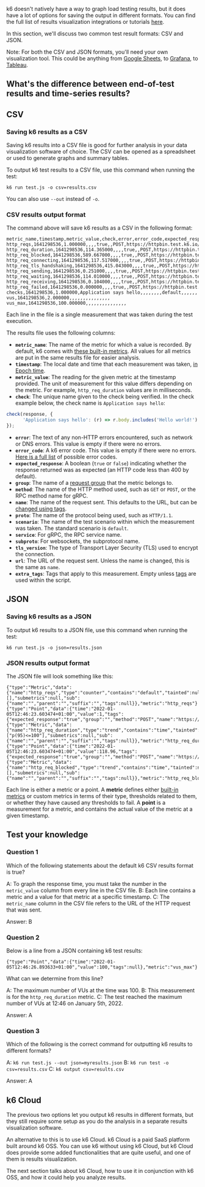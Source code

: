 k6 doesn't natively have a way to graph load testing results, but it does have a lot of options for saving the output in different formats. You can find the full list of results visualization integrations or tutorials [here](https://k6.io/docs/results-visualization/).

In this section, we'll discuss two common test result formats: CSV and JSON.

Note: For both the CSV and JSON formats, you'll need your own visualization tool. This could be anything from [Google Sheets](https://sheets.google.com), to [Grafana](https://grafana.com), to [Tableau](https://tableau.com).

## What's the difference between end-of-test results and time-series results?

## CSV

### Saving k6 results as a CSV

Saving k6 results into a CSV file is good for further analysis in your data visualization software of choice. The CSV can be opened as a spreadsheet or used to generate graphs and summary tables.

To output k6 test results to a CSV file, use this command when running the test:

```plain
k6 run test.js -o csv=results.csv
```

You can also use `--out` instead of `-o`.

### CSV results output format

The command above will save k6 results as a CSV in the following format:

```plain
metric_name,timestamp,metric_value,check,error,error_code,expected_response,group,method,name,proto,scenario,service,status,subproto,tls_version,url,extra_tags
http_reqs,1641298536,1.000000,,,,true,,POST,https://httpbin.test.k6.io/post,HTTP/1.1,default,,200,,tls1.2,https://httpbin.test.k6.io/post,
http_req_duration,1641298536,114.365000,,,,true,,POST,https://httpbin.test.k6.io/post,HTTP/1.1,default,,200,,tls1.2,https://httpbin.test.k6.io/post,
http_req_blocked,1641298536,589.667000,,,,true,,POST,https://httpbin.test.k6.io/post,HTTP/1.1,default,,200,,tls1.2,https://httpbin.test.k6.io/post,
http_req_connecting,1641298536,117.517000,,,,true,,POST,https://httpbin.test.k6.io/post,HTTP/1.1,default,,200,,tls1.2,https://httpbin.test.k6.io/post,
http_req_tls_handshaking,1641298536,415.043000,,,,true,,POST,https://httpbin.test.k6.io/post,HTTP/1.1,default,,200,,tls1.2,https://httpbin.test.k6.io/post,
http_req_sending,1641298536,0.251000,,,,true,,POST,https://httpbin.test.k6.io/post,HTTP/1.1,default,,200,,tls1.2,https://httpbin.test.k6.io/post,
http_req_waiting,1641298536,114.010000,,,,true,,POST,https://httpbin.test.k6.io/post,HTTP/1.1,default,,200,,tls1.2,https://httpbin.test.k6.io/post,
http_req_receiving,1641298536,0.104000,,,,true,,POST,https://httpbin.test.k6.io/post,HTTP/1.1,default,,200,,tls1.2,https://httpbin.test.k6.io/post,
http_req_failed,1641298536,0.000000,,,,true,,POST,https://httpbin.test.k6.io/post,HTTP/1.1,default,,200,,tls1.2,https://httpbin.test.k6.io/post,
checks,1641298536,1.000000,Application says hello,,,,,,,,default,,,,,,
vus,1641298536,2.000000,,,,,,,,,,,,,,,
vus_max,1641298536,100.000000,,,,,,,,,,,,,,,
```

Each line in the file is a single measurement that was taken during the test execution.

The results file uses the following columns:

- **`metric_name`**: The name of the metric for which a value is recorded. By default, k6 comes with [these built-in metrics](https://k6.io/docs/using-k6/metrics/#built-in-metrics). All values for all metrics are put in the same results file for easier analysis.
- **`timestamp`**: The local date and time that each measurement was taken, [in Epoch time](https://www.epochconverter.com/).
- **`metric_value`**: The reading for the given metric at the timestamp provided. The unit of measurement for this value differs depending on the metric. For example, `http_req_duration` values are in milliseconds.
- **`check`**: The unique name given to the check being verified. In the check example below, the check name is `Application says hello`:
```js
check(response, {
      'Application says hello': (r) => r.body.includes('Hello world!')
});
```
- **`error`**: The text of any non-HTTP errors encountered, such as network or DNS errors. This value is empty if there were no errors.
- **`error_code`**: A k6 error code. This value is empty if there were no errors. [Here is a full list](https://k6.io/docs/javascript-api/error-codes) of possible error codes.
- **`expected_response`**: A boolean (`true` or `false`) indicating whether the response returned was as expected (an HTTP code less than 400 by default).
- **`group`**: The name of a [request group](https://k6.io/docs/using-k6/tags-and-groups/#groups) that the metric belongs to.
- **`method`**: The name of the HTTP method used, such as `GET` or `POST`, or the RPC method name for gRPC.
- **`name`**: The name of the request sent. This defaults to the URL, but can be [changed using tags](https://k6.io/docs/using-k6/http-requests#url-grouping).
- **`proto`**: The name of the protocol being used, such as `HTTP/1.1`.
- **`scenario`**: The name of the test scenario within which the measurement was taken. The standard scenario is `default`.
- **`service`**: For gRPC, the RPC service name.
- **`subproto`**: For websockets, the subprotocol name.
- **`tls_version`**: The type of Transport Layer Security (TLS) used to encrypt the connection.
- **`url`**: The URL of the request sent. Unless the name is changed, this is the same as `name`.
- **`extra_tags`**: Tags that apply to this measurement. Empty unless [tags](https://k6.io/docs/using-k6/tags-and-groups/) are used within the script.

## JSON

### Saving k6 results as a JSON

To output k6 results to a JSON file, use this command when running the test:

```plain
k6 run test.js -o json=results.json
```

### JSON results output format

The JSON file will look something like this:

```plain
{"type":"Metric","data":{"name":"http_reqs","type":"counter","contains":"default","tainted":null,"thresholds":[],"submetrics":null,"sub":{"name":"","parent":"","suffix":"","tags":null}},"metric":"http_reqs"}
{"type":"Point","data":{"time":"2022-01-05T12:46:23.603474+01:00","value":1,"tags":{"expected_response":"true","group":"","method":"POST","name":"https://httpbin.test.k6.io/post","proto":"HTTP/1.1","scenario":"default","status":"200","tls_version":"tls1.2","url":"https://httpbin.test.k6.io/post"}},"metric":"http_reqs"}
{"type":"Metric","data":{"name":"http_req_duration","type":"trend","contains":"time","tainted":null,"thresholds":["p(95)<=100"],"submetrics":null,"sub":{"name":"","parent":"","suffix":"","tags":null}},"metric":"http_req_duration"}
{"type":"Point","data":{"time":"2022-01-05T12:46:23.603474+01:00","value":118.96,"tags":{"expected_response":"true","group":"","method":"POST","name":"https://httpbin.test.k6.io/post","proto":"HTTP/1.1","scenario":"default","status":"200","tls_version":"tls1.2","url":"https://httpbin.test.k6.io/post"}},"metric":"http_req_duration"}
{"type":"Metric","data":{"name":"http_req_blocked","type":"trend","contains":"time","tainted":null,"thresholds":[],"submetrics":null,"sub":{"name":"","parent":"","suffix":"","tags":null}},"metric":"http_req_blocked"}
```

Each line is either a metric or a point. A **metric** defines either [built-in metrics](https://k6.io/docs/using-k6/metrics/#built-in-metrics) or custom metrics in terms of their type, thresholds related to them, or whether they have caused any thresholds to fail. A **point** is a measurement for a metric, and contains the actual value of the metric at a given timestamp.

## Test your knowledge

### Question 1

Which of the following statements about the default k6 CSV results format is true?

A: To graph the response time, you must take the number in the `metric_value` column from every line in the CSV file.
B: Each line contains a metric and a value for that metric at a specific timestamp.
C: The `metric_name` column in the CSV file refers to the URL of the HTTP request that was sent.

Answer: B

### Question 2

Below is a line from a JSON containing k6 test results:

```plain
{"type":"Point","data":{"time":"2022-01-05T12:46:26.893633+01:00","value":100,"tags":null},"metric":"vus_max"}
```

What can we determine from this line?

A: The maximum number of VUs at the time was 100.
B: This measurement is for the `http_req_duration` metric.
C: The test reached the maximum number of VUs at 12:46 on January 5th, 2022.

Answer: A

### Question 3

Which of the following is the correct command for outputting k6 results to different formats? 

A: `k6 run test.js --out json=myresults.json`
B: `k6 run test -o csv=results.csv`
C: `k6 output csv=results.csv`

Answer: A

## k6 Cloud

The previous two options let you output k6 results in different formats, but they still require some setup as you do the analysis in a separate results visualization software.

An alternative to this is to use k6 Cloud. k6 Cloud is a paid SaaS platform built around k6 OSS. You can use k6 without using k6 Cloud, but k6 Cloud does provide some added functionalities that are quite useful, and one of them is results visualization.

The next section talks about k6 Cloud, how to use it in conjunction with k6 OSS, and how it could help you analyze results.